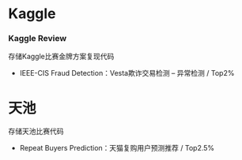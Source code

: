 # Kaggle
### Kaggle Review  
存储Kaggle比赛金牌方案复现代码  
* IEEE-CIS Fraud Detection：Vesta欺诈交易检测 – 异常检测   / Top2%

# 天池
存储天池比赛代码
* Repeat Buyers Prediction：天猫复购用户预测推荐 / Top2.5%
